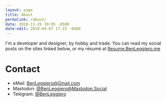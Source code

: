 ```yaml
---
layout: page
title: About
permalink: /about/
date: 2018-11-25 19:05 -0500
date-edit: 2019-04-07 17:15 -0400
---
```


I'm a developer and designer, by hobby and trade. You can read my social posts on the sites linked below, or my résumé at [Resume.BenLeggiero.me](https://Resume.BenLeggiero.me)



# Contact #

 * eMail: [BenLeggiero@Gmail.com](mailto:BenLeggiero@Gmail.com)
 * Mastodon: [@BenLeggiero@Mastodon.Social](https://Mastodon.Social/@BenLeggiero)
 * Telegram: [@BenLeggiero](https://t.me/BenLeggiero)

